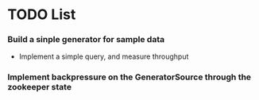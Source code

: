 # TODO List

### Build a sinple generator for sample data
- Implement a simple query, and measure throughput

### Implement backpressure on the GeneratorSource through the zookeeper state

